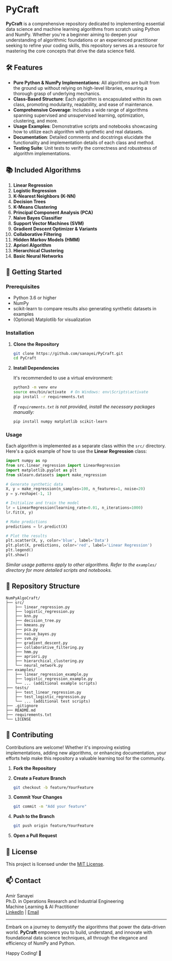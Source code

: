 # PyCraft

**PyCraft** is a comprehensive repository dedicated to implementing essential data science and machine learning algorithms from scratch using Python and NumPy. Whether you're a beginner aiming to deepen your understanding of algorithmic foundations or an experienced practitioner seeking to refine your coding skills, this repository serves as a resource for mastering the core concepts that drive the data science field.

## 🛠️ **Features**

- **Pure Python & NumPy Implementations**: All algorithms are built from the ground up without relying on high-level libraries, ensuring a thorough grasp of underlying mechanics.
- **Class-Based Structure**: Each algorithm is encapsulated within its own class, promoting modularity, readability, and ease of maintenance.
- **Comprehensive Coverage**: Includes a wide range of algorithms spanning supervised and unsupervised learning, optimization, clustering, and more.
- **Usage Examples**: Demonstrative scripts and notebooks showcasing how to utilize each algorithm with synthetic and real datasets.
- **Documentation**: Detailed comments and docstrings elucidate the functionality and implementation details of each class and method.
- **Testing Suite**: Unit tests to verify the correctness and robustness of algorithm implementations.

## 📚 **Included Algorithms**

1. **Linear Regression**
2. **Logistic Regression**
3. **K-Nearest Neighbors (K-NN)**
4. **Decision Trees**
5. **K-Means Clustering**
6. **Principal Component Analysis (PCA)**
7. **Naive Bayes Classifier**
8. **Support Vector Machines (SVM)**
9. **Gradient Descent Optimizer & Variants**
10. **Collaborative Filtering**
11. **Hidden Markov Models (HMM)**
12. **Apriori Algorithm**
13. **Hierarchical Clustering**
14. **Basic Neural Networks**

## 🚀 **Getting Started**

### **Prerequisites**

- Python 3.6 or higher
- NumPy
- scikit-learn to compare results also generating synthetic datasets in examples
- (Optional) Matplotlib for visualization

### **Installation**

1. **Clone the Repository**

   ```bash
   git clone https://github.com/sanayei/PyCraft.git
   cd PyCraft
   ```

2. **Install Dependencies**

   It's recommended to use a virtual environment:

   ```bash
   python3 -m venv env
   source env/bin/activate  # On Windows: env\Scripts\activate
   pip install -r requirements.txt
   ```

   *If `requirements.txt` is not provided, install the necessary packages manually:*

   ```bash
   pip install numpy matplotlib scikit-learn
   ```

### **Usage**

Each algorithm is implemented as a separate class within the `src/` directory. Here's a quick example of how to use the **Linear Regression** class:

```python
import numpy as np
from src.linear_regression import LinearRegression
import matplotlib.pyplot as plt
from sklearn.datasets import make_regression

# Generate synthetic data
X, y = make_regression(n_samples=100, n_features=1, noise=20)
y = y.reshape(-1, 1)

# Initialize and train the model
lr = LinearRegression(learning_rate=0.01, n_iterations=1000)
lr.fit(X, y)

# Make predictions
predictions = lr.predict(X)

# Plot the results
plt.scatter(X, y, color='blue', label='Data')
plt.plot(X, predictions, color='red', label='Linear Regression')
plt.legend()
plt.show()
```

*Similar usage patterns apply to other algorithms. Refer to the `examples/` directory for more detailed scripts and notebooks.*

## 📂 **Repository Structure**

```
NumPyAlgoCraft/
├── src/
│   ├── linear_regression.py
│   ├── logistic_regression.py
│   ├── knn.py
│   ├── decision_tree.py
│   ├── kmeans.py
│   ├── pca.py
│   ├── naive_bayes.py
│   ├── svm.py
│   ├── gradient_descent.py
│   ├── collaborative_filtering.py
│   ├── hmm.py
│   ├── apriori.py
│   ├── hierarchical_clustering.py
│   └── neural_network.py
├── examples/
│   ├── linear_regression_example.py
│   ├── logistic_regression_example.py
│   └── ... (additional example scripts)
├── tests/
│   ├── test_linear_regression.py
│   ├── test_logistic_regression.py
│   └── ... (additional test scripts)
├── .gitignore
├── README.md
├── requirements.txt
└── LICENSE
```

## 🤝 **Contributing**

Contributions are welcome! Whether it's improving existing implementations, adding new algorithms, or enhancing documentation, your efforts help make this repository a valuable learning tool for the community.

1. **Fork the Repository**
2. **Create a Feature Branch**

   ```bash
   git checkout -b feature/YourFeature
   ```

3. **Commit Your Changes**

   ```bash
   git commit -m "Add your feature"
   ```

4. **Push to the Branch**

   ```bash
   git push origin feature/YourFeature
   ```

5. **Open a Pull Request**

## 📜 **License**

This project is licensed under the [MIT License](LICENSE).

## 📫 **Contact**

Amir Sanayei  
Ph.D. in Operations Research and Industrial Engineering  
Machine Learning & AI Practitioner  
[LinkedIn](https://www.linkedin.com/in/asanayei/) | [Email](mailto:asanayei@gmail.com)

---

Embark on a journey to demystify the algorithms that power the data-driven world. **PyCraft** empowers you to build, understand, and innovate with foundational data science techniques, all through the elegance and efficiency of NumPy and Python.

Happy Coding! 🚀